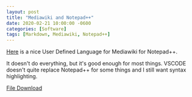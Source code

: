 ```yaml
---
layout: post
title: "Mediawiki and Notepad++"
date: 2020-02-21 10:00:00 -0600
categories: [Software]
tags: [Markdown, Mediawiki, Notepad++]
---
```


[Here](https://en.wikipedia.org/wiki/User:MjolnirPants/mediawiki_lang_npp) is a nice User Defined Language for Mediawiki for Notepad++.

It doesn't do everything, but it's good enough for most things. VSCODE doesn't quite replace Notepad++ for some things and I still want syntax highlighting.

[File Download](/assets/2020/02/userDefinedLang-mediawiki.xml)
